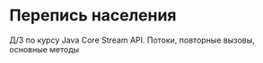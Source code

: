 # Перепись населения

Д/З по курсу Java Core
Stream API. Потоки, повторные вызовы, основные методы


